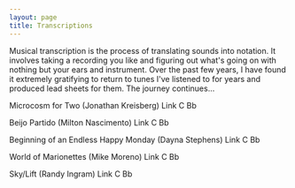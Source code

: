 ```yaml
---
layout: page
title: Transcriptions
---
```


Musical transcription is the process of translating sounds into notation. It involves taking a recording you like and figuring out what's going on with nothing but your ears and instrument. Over the past few years, I have found it extremely gratifying to return to tunes I've listened to for years and produced lead sheets for them. The journey continues...

Microcosm for Two (Jonathan Kreisberg)
Link C Bb

Beijo Partido (Milton Nascimento)
Link C Bb

Beginning of an Endless Happy Monday (Dayna Stephens)
Link C Bb

World of Marionettes (Mike Moreno)
Link C Bb

Sky/Lift (Randy Ingram)
Link C Bb